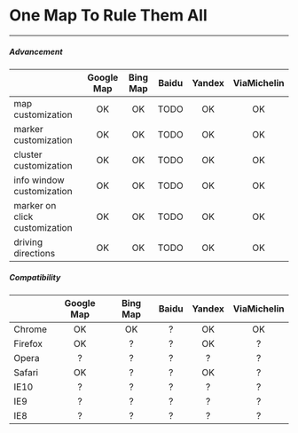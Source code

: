 # One Map To Rule Them All
---

##### Advancement
|  | Google Map | Bing Map | Baidu | Yandex | ViaMichelin |
|-----|:----------:|:--------:|:-----:|:------:|:-----------:|
| map customization | OK | OK | TODO | OK | OK |
| marker customization | OK | OK | TODO | OK | OK |
| cluster customization | OK | OK | TODO | OK | OK |
| info window customization | OK | OK | TODO | OK | OK |
| marker on click customization | OK | OK | TODO | OK | OK |
| driving directions | OK | OK | TODO | OK | OK |

##### Compatibility
| | Google Map | Bing Map | Baidu | Yandex | ViaMichelin |
|-----|:----------:|:--------:|:-----:|:------:|:-----------:|
| Chrome | OK | OK | ? | OK | OK |
| Firefox | OK | ? | ? | OK | ? |
| Opera | ? | ? | ? | ? | ? |
| Safari | OK | ? | ? | OK | ? |
| IE10 | ? | ? | ? | ? | ? |
| IE9 | ? | ? | ? | ? | ? |
| IE8 | ? | ? | ? | ? | ? |
